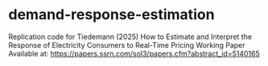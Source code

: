 # demand-response-estimation
Replication code for Tiedemann (2025) How to Estimate and Interpret the Response of Electricity Consumers to Real-Time Pricing
Working Paper Available at: https://papers.ssrn.com/sol3/papers.cfm?abstract_id=5140165
